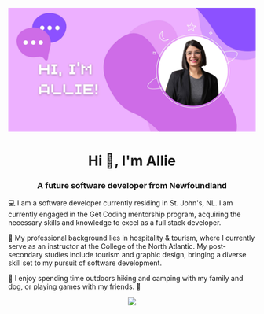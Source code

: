 <img src="images/GitHub Banner (1).jpg"></img>

<h1 align="center">Hi 👋, I'm Allie</h1>
<h3 align="center">A future software developer from Newfoundland</h3>

<p align="left">💻 I am a software developer currently residing in St. John's, NL. I am currently engaged in the Get Coding mentorship program, acquiring the necessary skills and knowledge to excel as a full stack developer.</p>
<p align="left">🏨 My professional background lies in hospitality & tourism, where I currently serve as an instructor at the College of the North Atlantic. My post-secondary studies include tourism and graphic design, bringing a diverse skill set to my pursuit of software development.</p>
<p align="left">🌲 I enjoy spending time outdoors hiking and camping with my family and dog, or playing games with my friends. 🎲</p>

<p align="center">
  <a href="https://skillicons.dev">
    <img src="https://skillicons.dev/icons?i=html,css,js,react,vite,github,vscode,figma,ai,ps,wordpress,webflow" />
  </a>
</p>
